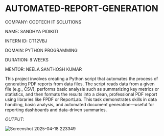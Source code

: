 # AUTOMATED-REPORT-GENERATION

COMPANY: CODTECH IT SOLUTIONS

NAME: SANDHYA PIDIKITI

INTERN ID: CT12VBJ

DOMAIN: PYTHON PROGRAMMING

DURATION: 8 WEEKS

MENTOR: NEELA SANTHOSH KUMAR

This project involves creating a Python script that automates the process of generating PDF reports from data files. The script reads data from a given file (e.g., CSV), 
performs basic analysis such as summarizing key metrics or statistics, and then formats the results into a clean, professional PDF report using libraries like FPDF or 
ReportLab. This task demonstrates skills in data handling, basic analysis, and automated document generation—useful for reporting dashboards and data-driven summaries.

*OUTPUT*:

![Screenshot 2025-04-18 223349](https://github.com/user-attachments/assets/1020400a-363c-45b2-907e-4f3ba365cb66)
